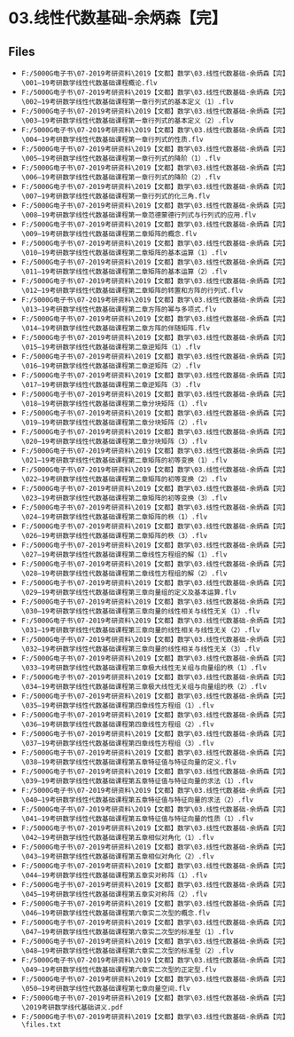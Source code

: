 # 03.线性代数基础-余炳森【完】

## Files

- `F:/5000G电子书\07-2019考研资料\2019【文都】数学\03.线性代数基础-余炳森【完】\001—19考研数学线性代数基础课程概论.flv`
- `F:/5000G电子书\07-2019考研资料\2019【文都】数学\03.线性代数基础-余炳森【完】\002—19考研数学线性代数基础课程第一章行列式的基本定义（1）.flv`
- `F:/5000G电子书\07-2019考研资料\2019【文都】数学\03.线性代数基础-余炳森【完】\003—19考研数学线性代数基础课程第一章行列式的基本定义（2）.flv`
- `F:/5000G电子书\07-2019考研资料\2019【文都】数学\03.线性代数基础-余炳森【完】\004—19考研数学线性代数基础课程第一章行列式的性质.flv`
- `F:/5000G电子书\07-2019考研资料\2019【文都】数学\03.线性代数基础-余炳森【完】\005—19考研数学线性代数基础课程第一章行列式的降阶（1）.flv`
- `F:/5000G电子书\07-2019考研资料\2019【文都】数学\03.线性代数基础-余炳森【完】\006—19考研数学线性代数基础课程第一章行列式的降阶（2）.flv`
- `F:/5000G电子书\07-2019考研资料\2019【文都】数学\03.线性代数基础-余炳森【完】\007—19考研数学线性代数基础课程第一章行列式的化三角.flv`
- `F:/5000G电子书\07-2019考研资料\2019【文都】数学\03.线性代数基础-余炳森【完】\008—19考研数学线性代数基础课程第一章范德蒙德行列式与行列式的应用.flv`
- `F:/5000G电子书\07-2019考研资料\2019【文都】数学\03.线性代数基础-余炳森【完】\009—19考研数学线性代数基础课程第二章矩阵的概念.flv`
- `F:/5000G电子书\07-2019考研资料\2019【文都】数学\03.线性代数基础-余炳森【完】\010—19考研数学线性代数基础课程第二章矩阵的基本运算（1）.flv`
- `F:/5000G电子书\07-2019考研资料\2019【文都】数学\03.线性代数基础-余炳森【完】\011—19考研数学线性代数基础课程第二章矩阵的基本运算（2）.flv`
- `F:/5000G电子书\07-2019考研资料\2019【文都】数学\03.线性代数基础-余炳森【完】\012—19考研数学线性代数基础课程第二章矩阵的转置和方阵的行列式.flv`
- `F:/5000G电子书\07-2019考研资料\2019【文都】数学\03.线性代数基础-余炳森【完】\013—19考研数学线性代数基础课程第二章方阵的幂与多项式.flv`
- `F:/5000G电子书\07-2019考研资料\2019【文都】数学\03.线性代数基础-余炳森【完】\014—19考研数学线性代数基础课程第二章方阵的伴随矩阵.flv`
- `F:/5000G电子书\07-2019考研资料\2019【文都】数学\03.线性代数基础-余炳森【完】\015—19考研数学线性代数基础课程第二章逆矩阵（1）.flv`
- `F:/5000G电子书\07-2019考研资料\2019【文都】数学\03.线性代数基础-余炳森【完】\016—19考研数学线性代数基础课程第二章逆矩阵（2）.flv`
- `F:/5000G电子书\07-2019考研资料\2019【文都】数学\03.线性代数基础-余炳森【完】\017—19考研数学线性代数基础课程第二章逆矩阵（3）.flv`
- `F:/5000G电子书\07-2019考研资料\2019【文都】数学\03.线性代数基础-余炳森【完】\018—19考研数学线性代数基础课程第二章分块矩阵（1）.flv`
- `F:/5000G电子书\07-2019考研资料\2019【文都】数学\03.线性代数基础-余炳森【完】\019—19考研数学线性代数基础课程第二章分块矩阵（2）.flv`
- `F:/5000G电子书\07-2019考研资料\2019【文都】数学\03.线性代数基础-余炳森【完】\020—19考研数学线性代数基础课程第二章分块矩阵（3）.flv`
- `F:/5000G电子书\07-2019考研资料\2019【文都】数学\03.线性代数基础-余炳森【完】\021—19考研数学线性代数基础课程第二章矩阵的初等变换（1）.flv`
- `F:/5000G电子书\07-2019考研资料\2019【文都】数学\03.线性代数基础-余炳森【完】\022—19考研数学线性代数基础课程第二章矩阵的初等变换（2）.flv`
- `F:/5000G电子书\07-2019考研资料\2019【文都】数学\03.线性代数基础-余炳森【完】\023—19考研数学线性代数基础课程第二章矩阵的初等变换（3）.flv`
- `F:/5000G电子书\07-2019考研资料\2019【文都】数学\03.线性代数基础-余炳森【完】\024—19考研数学线性代数基础课程第二章矩阵的秩（1）.flv`
- `F:/5000G电子书\07-2019考研资料\2019【文都】数学\03.线性代数基础-余炳森【完】\026—19考研数学线性代数基础课程第二章矩阵的秩（3）.flv`
- `F:/5000G电子书\07-2019考研资料\2019【文都】数学\03.线性代数基础-余炳森【完】\027—19考研数学线性代数基础课程第二章线性方程组的解（1）.flv`
- `F:/5000G电子书\07-2019考研资料\2019【文都】数学\03.线性代数基础-余炳森【完】\028—19考研数学线性代数基础课程第二章线性方程组的解（2）.flv`
- `F:/5000G电子书\07-2019考研资料\2019【文都】数学\03.线性代数基础-余炳森【完】\029—19考研数学线性代数基础课程第三章向量组的定义及基本运算.flv`
- `F:/5000G电子书\07-2019考研资料\2019【文都】数学\03.线性代数基础-余炳森【完】\030—19考研数学线性代数基础课程第三章向量的线性相关与线性无关（1）.flv`
- `F:/5000G电子书\07-2019考研资料\2019【文都】数学\03.线性代数基础-余炳森【完】\031—19考研数学线性代数基础课程第三章向量的线性相关与线性无关（2）.flv`
- `F:/5000G电子书\07-2019考研资料\2019【文都】数学\03.线性代数基础-余炳森【完】\032—19考研数学线性代数基础课程第三章向量的线性相关与线性无关（3）.flv`
- `F:/5000G电子书\07-2019考研资料\2019【文都】数学\03.线性代数基础-余炳森【完】\033—19考研数学线性代数基础课程第三章极大线性无关组与向量组的秩（1）.flv`
- `F:/5000G电子书\07-2019考研资料\2019【文都】数学\03.线性代数基础-余炳森【完】\034—19考研数学线性代数基础课程第三章极大线性无关组与向量组的秩（2）.flv`
- `F:/5000G电子书\07-2019考研资料\2019【文都】数学\03.线性代数基础-余炳森【完】\035—19考研数学线性代数基础课程第四章线性方程组（1）.flv`
- `F:/5000G电子书\07-2019考研资料\2019【文都】数学\03.线性代数基础-余炳森【完】\036—19考研数学线性代数基础课程第四章线性方程组（2）.flv`
- `F:/5000G电子书\07-2019考研资料\2019【文都】数学\03.线性代数基础-余炳森【完】\037—19考研数学线性代数基础课程第四章线性方程组（3）.flv`
- `F:/5000G电子书\07-2019考研资料\2019【文都】数学\03.线性代数基础-余炳森【完】\038—19考研数学线性代数基础课程第五章特征值与特征向量的定义.flv`
- `F:/5000G电子书\07-2019考研资料\2019【文都】数学\03.线性代数基础-余炳森【完】\039—19考研数学线性代数基础课程第五章特征值与特征向量的求法（1）.flv`
- `F:/5000G电子书\07-2019考研资料\2019【文都】数学\03.线性代数基础-余炳森【完】\040—19考研数学线性代数基础课程第五章特征值与特征向量的求法（2）.flv`
- `F:/5000G电子书\07-2019考研资料\2019【文都】数学\03.线性代数基础-余炳森【完】\041—19考研数学线性代数基础课程第五章特征值与特征向量的性质（1）.flv`
- `F:/5000G电子书\07-2019考研资料\2019【文都】数学\03.线性代数基础-余炳森【完】\042—19考研数学线性代数基础课程第五章相似对角化（1）.flv`
- `F:/5000G电子书\07-2019考研资料\2019【文都】数学\03.线性代数基础-余炳森【完】\043—19考研数学线性代数基础课程第五章相似对角化（2）.flv`
- `F:/5000G电子书\07-2019考研资料\2019【文都】数学\03.线性代数基础-余炳森【完】\044—19考研数学线性代数基础课程第五章实对称阵（1）.flv`
- `F:/5000G电子书\07-2019考研资料\2019【文都】数学\03.线性代数基础-余炳森【完】\045—19考研数学线性代数基础课程第五章实对称阵（2）.flv`
- `F:/5000G电子书\07-2019考研资料\2019【文都】数学\03.线性代数基础-余炳森【完】\046—19考研数学线性代数基础课程第六章实二次型的概念.flv`
- `F:/5000G电子书\07-2019考研资料\2019【文都】数学\03.线性代数基础-余炳森【完】\047—19考研数学线性代数基础课程第六章实二次型的标准型（1）.flv`
- `F:/5000G电子书\07-2019考研资料\2019【文都】数学\03.线性代数基础-余炳森【完】\048—19考研数学线性代数基础课程第六章实二次型的标准型（2）.flv`
- `F:/5000G电子书\07-2019考研资料\2019【文都】数学\03.线性代数基础-余炳森【完】\049—19考研数学线性代数基础课程第六章实二次型的正定型.flv`
- `F:/5000G电子书\07-2019考研资料\2019【文都】数学\03.线性代数基础-余炳森【完】\050—19考研数学线性代数基础课程第七章向量空间.flv`
- `F:/5000G电子书\07-2019考研资料\2019【文都】数学\03.线性代数基础-余炳森【完】\2019考研数学线代基础讲义.pdf`
- `F:/5000G电子书\07-2019考研资料\2019【文都】数学\03.线性代数基础-余炳森【完】\files.txt`
